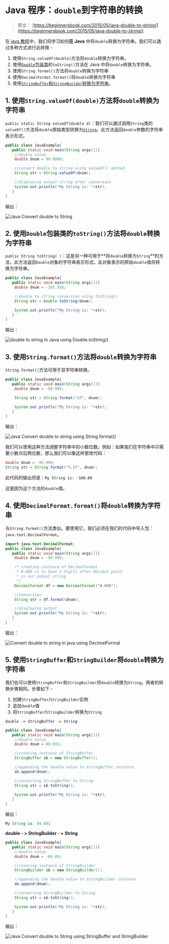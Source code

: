 # Java 程序：`double`到字符串的转换

> 原文： [https://beginnersbook.com/2015/05/java-double-to-string/](https://beginnersbook.com/2015/05/java-double-to-string/)

在 [java 教程](https://beginnersbook.com/java-tutorial-for-beginners-with-examples/)中，我们将学习如何**在 Java** 中将`double`转换为字符串。我们可以通过多种方式进行此转换 -

1. 使用`String.valueOf(double)`方法将`double`转换为字符串。
2. 使用[`Double`包装类](https://beginnersbook.com/2017/09/wrapper-class-in-java/)的`toString()`方法在 Java 中将`double`转换为字符串。
3. 使用`String.format()`方法将`double`转换为字符串
4. 使用`DecimalFormat.format()`将`double`转换为字符串
5. 使用[`StringBuffer`和`StringBuilder`转换为字符串](https://beginnersbook.com/2014/08/stringbuilder-vs-stringbuffer/)。

## 1\. 使用`String.valueOf(double)`方法将`double`转换为字符串

`public static String valueOf(double d)`：我们可以通过调用`String`类的`valueOf()`方法将`double`原始类型转换为[`String`](https://beginnersbook.com/2013/12/java-strings/)。此方法返回`double`参数的字符串表示形式。

```java
public class JavaExample{  
   public static void main(String args[]){ 
	//double value
	double dnum = 99.9999;  

	//convert double to string using valueOf() method
	String str = String.valueOf(dnum);  

	//displaying output string after conversion
	System.out.println("My String is: "+str);  
   }
}
```

输出：

![Java Convert double to String](https://beginnersbook.com/wp-content/uploads/2015/05/double_to_string.jpg)

## 2\. 使用`Double`包装类的`toString()`方法将`double`转换为字符串

`public String toString( )`：这是另一种可用于**将`double`转换为`String`**的方法。此方法返回`Double`对象的字符串表示形式。此对象表示的原始`double`值将转换为字符串。

```java
public class JavaExample{  
   public static void main(String args[]){ 
	double dnum = -105.556;  

	//double to string conversion using toString()
	String str = Double.toString(dnum);  

	System.out.println("My String is: "+str);
   }
}
```

输出：

![double to string in Java using Double.toString()](https://beginnersbook.com/wp-content/uploads/2015/05/java_double_string.jpg)

## 3\. 使用`String.format()`方法将`double`转换为字符串

`String.format()`方法可用于双字符串转换。

```java
public class JavaExample{  
   public static void main(String args[]){ 
	double dnum = -99.999;  

	String str = String.format("%f", dnum); 

	System.out.println("My String is: "+str);
   }
}
```

输出：

![Java Convert double to string using String.format()](https://beginnersbook.com/wp-content/uploads/2015/05/double_to_string_using_stringformat.jpg)

我们可以使用这种方法调整字符串中的小数位数。例如：如果我们在字符串中只需要小数点后两位数，那么我们可以像这样更改代码：

```java
double dnum = -99.999;  
String str = String.format("%.2f", dnum);
```

此代码的输出将是：`My String is: -100.00`

这是因为这个方法的`double`值。

## 4\. 使用`DecimalFormat.format()`将`double`转换为字符串

与`String.format()`方法类似。要使用它，我们必须在我们的代码中导入包：`java.text.DecimalFormat`。

```java
import java.text.DecimalFormat;
public class JavaExample{  
   public static void main(String args[]){ 
	double dnum = -99.999;  

	/* creating instance of DecimalFormat
	 * #.000 is to have 3 digits after decimal point 
	 * in our output string
	 */
	DecimalFormat df = new DecimalFormat("#.000");

	//conversion
	String str = df.format(dnum);

	//displaying output
	System.out.println("My String is: "+str);
   }
}
```

输出：

![Convert double to string in java using DecimalFormat](https://beginnersbook.com/wp-content/uploads/2015/05/decimalformat_double_to_string.jpg)

## 5\. 使用`StringBuffer`和`StringBuilder`将`double`转换为字符串

我们也可以使用`StringBuffer`和`StringBuilder`将`double`转换为`String`。两者的转换步骤相同。步骤如下 -

1. 创建`StringBuffer`/`StringBuilder`实例
2. 追加`double`值
3. 将`StringBuffer`/`StringBuilder`转换为`String`

`double -> StringBuffer -> String`

```java
public class JavaExample{  
   public static void main(String args[]){ 
	//double value
	double dnum = 89.891;

	//creating instance of StringBuffer
	StringBuffer sb = new StringBuffer();

	//appending the double value to StringBuffer instance
	sb.append(dnum);

	//converting StringBuffer to String
	String str = sb.toString();

	System.out.println("My String is: "+str);
   }
}
```

输出：

```java
My String is: 89.891
```

**double - &gt; StringBuilder - &gt; String**

```java
public class JavaExample{  
   public static void main(String args[]){ 
	//double value
	double dnum = -66.89;

	//creating instance of StringBuilder
	StringBuilder sb = new StringBuilder();

	//appending the double value to StringBuilder instance
	sb.append(dnum);

	//converting StringBuilder to String
	String str = sb.toString();

	System.out.println("My String is: "+str);
   }
}
```

输出：

![Java Convert double to String using StringBuffer and StringBuilder](https://beginnersbook.com/wp-content/uploads/2015/05/double_to_string_stringbuilder_stringbuffer.jpg)
